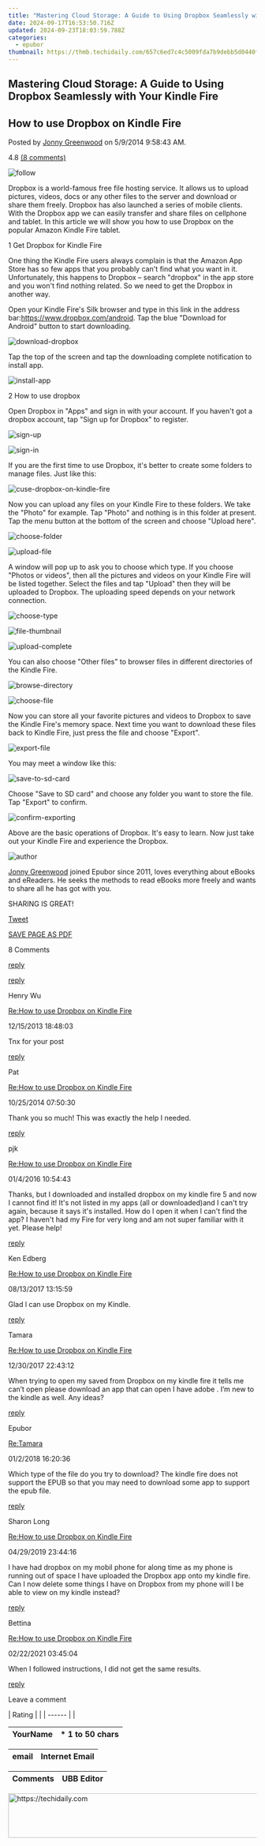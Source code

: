 ```yaml
---
title: "Mastering Cloud Storage: A Guide to Using Dropbox Seamlessly with Your Kindle Fire"
date: 2024-09-17T16:53:50.716Z
updated: 2024-09-23T18:03:59.788Z
categories:
  - epubor
thumbnail: https://thmb.techidaily.com/657c6ed7c4c5009fda7b9debb5d0440f9ba124b99f1e715f38abd38365f6151e.png
---
```


## Mastering Cloud Storage: A Guide to Using Dropbox Seamlessly with Your Kindle Fire

## How to use Dropbox on Kindle Fire

Posted by [Jonny Greenwood](https://plus.google.com/u/0/+JonnyGreenwood999) on 5/9/2014 9:58:43 AM.

4.8 [(8 comments)](http://www.epubor.com/#comment-area) 

![follow](http://www.epubor.com/images/follow.png)

Dropbox is a world-famous free file hosting service. It allows us to upload pictures, videos, docs or any other files to the server and download or share them freely. Dropbox has also launched a series of mobile clients. With the Dropbox app we can easily transfer and share files on cellphone and tablet. In this article we will show you how to use Dropbox on the popular Amazon Kindle Fire tablet.

1 Get Dropbox for Kindle Fire 

One thing the Kindle Fire users always complain is that the Amazon App Store has so few apps that you probably can't find what you want in it. Unfortunately, this happens to Dropbox – search "dropbox" in the app store and you won't find nothing related. So we need to get the Dropbox in another way. 

Open your Kindle Fire's Silk browser and type in this link in the address bar:<https://www.dropbox.com/android>. Tap the blue "Download for Android" button to start downloading. 

![download-dropbox](https://www.epubor.com/images/uppic/1-download-dropbox.jpg)

Tap the top of the screen and tap the downloading complete notification to install app.

![install-app](https://www.epubor.com/images/uppic/2-install-app.jpg)

2 How to use dropbox 

Open Dropbox in "Apps" and sign in with your account. If you haven't got a dropbox account, tap "Sign up for Dropbox" to register.

![sign-up](https://www.epubor.com/images/uppic/3-sign-up.jpg)

![sign-in](https://www.epubor.com/images/uppic/4-sign-in.jpg)

If you are the first time to use Dropbox, it's better to create some folders to manage files. Just like this:

![cuse-dropbox-on-kindle-fire](https://www.epubor.com/images/uppic/5-create-folders.jpg)

Now you can upload any files on your Kindle Fire to these folders. We take the "Photo" for example. Tap "Photo" and nothing is in this folder at present. Tap the menu button at the bottom of the screen and choose "Upload here".

![choose-folder](https://www.epubor.com/images/uppic/6-choose-folder.jpg)

![upload-file](https://www.epubor.com/images/uppic/7-upload-file.jpg)

A window will pop up to ask you to choose which type. If you choose "Photos or videos", then all the pictures and videos on your Kindle Fire will be listed together. Select the files and tap "Upload" then they will be uploaded to Dropbox. The uploading speed depends on your network connection.

![choose-type](https://www.epubor.com/images/uppic/8-choose-type.jpg)

![file-thumbnail](https://www.epubor.com/images/uppic/9-file-thumbnail.jpg)

![upload-complete](https://www.epubor.com/images/uppic/10-upload-complete.jpg)

You can also choose "Other files" to browser files in different directories of the Kindle Fire. 

![browse-directory](https://www.epubor.com/images/uppic/11-browse-directory.jpg)

![choose-file](https://www.epubor.com/images/uppic/12-choose-file.jpg)

Now you can store all your favorite pictures and videos to Dropbox to save the Kindle Fire's memory space. Next time you want to download these files back to Kindle Fire, just press the file and choose "Export". 

![export-file](https://www.epubor.com/images/uppic/13-export-file.jpg)

You may meet a window like this:

![save-to-sd-card](https://www.epubor.com/images/uppic/14-save-to-sd-card.jpg)

Choose "Save to SD card" and choose any folder you want to store the file. Tap "Export" to confirm.

![confirm-exporting](https://www.epubor.com/images/uppic/15-confirm-exporting.jpg)

Above are the basic operations of Dropbox. It's easy to learn. Now just take out your Kindle Fire and experience the Dropbox.

![author](https://www.epubor.com/images/uppic/jonny.png)

[Jonny Greenwood](https://plus.google.com/u/0/+JonnyGreenwood999) joined Epubor since 2011, loves everything about eBooks and eReaders. He seeks the methods to read eBooks more freely and wants to share all he has got with you.

SHARING IS GREAT!

[Tweet](https://twitter.com/share) 

[SAVE PAGE AS PDF](https://tools.techidaily.com/epubor/products/) 

8 Comments

[reply](https://tools.techidaily.com/epubor/products/) 

[reply](https://tools.techidaily.com/epubor/products/) 

Henry Wu

[Re:How to use Dropbox on Kindle Fire](https://tools.techidaily.com/epubor/products/)

12/15/2013 18:48:03

Tnx for your post

[reply](https://tools.techidaily.com/epubor/products/) 

Pat

[Re:How to use Dropbox on Kindle Fire](https://tools.techidaily.com/epubor/products/)

10/25/2014 07:50:30

Thank you so much! This was exactly the help I needed.

[reply](https://tools.techidaily.com/epubor/products/) 

pjk

[Re:How to use Dropbox on Kindle Fire](https://tools.techidaily.com/epubor/products/)

01/4/2016 10:54:43

Thanks, but I downloaded and installed dropbox on my kindle fire 5 and now I cannot find it! It's not listed in my apps (all or downloaded)and I can't try again, because it says it's installed. How do I open it when I can't find the app? I haven't had my Fire for very long and am not super familiar with it yet. Please help!

[reply](https://tools.techidaily.com/epubor/products/) 

Ken Edberg

[Re:How to use Dropbox on Kindle Fire](https://tools.techidaily.com/epubor/products/)

08/13/2017 13:15:59

Glad l can use Dropbox on my Kindle.

[reply](https://tools.techidaily.com/epubor/products/) 

Tamara 

[Re:How to use Dropbox on Kindle Fire](https://tools.techidaily.com/epubor/products/)

12/30/2017 22:43:12

When trying to open my saved from Dropbox on my kindle fire it tells me can’t open please download an app that can open I have adobe . I’m new to the kindle as well. Any ideas?

[reply](https://tools.techidaily.com/epubor/products/) 

Epubor

[Re:Tamara](https://tools.techidaily.com/epubor/products/)

01/2/2018 16:20:36

Which type of the file do you try to download? The kindle fire does not support the EPUB so that you may need to download some app to support the epub file.  

[reply](https://tools.techidaily.com/epubor/products/) 

Sharon Long 

[Re:How to use Dropbox on Kindle Fire](https://tools.techidaily.com/epubor/products/)

04/29/2019 23:44:16

I have had dropbox on my mobil phone for along time as my phone is running out of space I have uploaded the Dropbox app onto my kindle fire. Can I now delete some things I have on Dropbox from my phone will I be able to view on my kindle instead?

[reply](https://tools.techidaily.com/epubor/products/) 

Bettina

[Re:How to use Dropbox on Kindle Fire](https://tools.techidaily.com/epubor/products/)

02/22/2021 03:45:04

When I followed instructions, I did not get the same results.

[reply](https://tools.techidaily.com/epubor/products/) 

Leave a comment

| Rating |  |
| ------ |  |

| YourName | \*  1 to 50 chars |
| -------- | ----------------- |

| email | Internet Email |
| ----- | -------------- |

| Comments | UBB Editor |
| -------- | ---------- |

<ins class="adsbygoogle"
     style="display:block"
     data-ad-format="autorelaxed"
     data-ad-client="ca-pub-7571918770474297"
     data-ad-slot="1223367746"></ins>

<ins class="adsbygoogle"
     style="display:block"
     data-ad-client="ca-pub-7571918770474297"
     data-ad-slot="8358498916"
     data-ad-format="auto"
     data-full-width-responsive="true"></ins>



<!-- affiliate ads begin -->
<a href="https://aligracehair.sjv.io/c/5597632/2012434/19272" target="_top" id="2012434">
  <img src="//a.impactradius-go.com/display-ad/19272-2012434" border="0" alt="https://techidaily.com" width="728" height="90"/>
</a>
<img height="0" width="0" src="https://aligracehair.sjv.io/i/5597632/2012434/19272" style="position:absolute;visibility:hidden;" border="0" />
<!-- affiliate ads end -->

